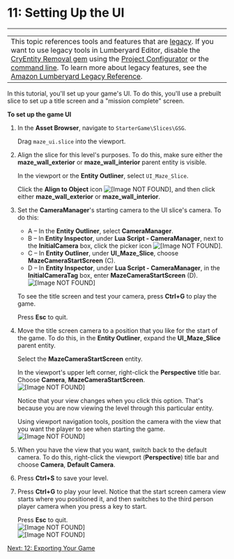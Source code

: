 # 11: Setting Up the UI<a name="ui"></a>


****  

|  | 
| --- |
| This topic references tools and features that are [legacy](http://docs.aws.amazon.com/lumberyard/latest/userguide/ly-glos-chap.html#legacy)\. If you want to use legacy tools in Lumberyard Editor, disable the [CryEntity Removal gem](http://docs.aws.amazon.com/lumberyard/latest/userguide/gems-system-cryentity-removal-gem.html) using the [Project Configurator](http://docs.aws.amazon.com/lumberyard/latest/userguide/configurator-intro.html) or the [command line](http://docs.aws.amazon.com/lumberyard/latest/userguide/lmbr-exe.html)\. To learn more about legacy features, see the [Amazon Lumberyard Legacy Reference](http://docs.aws.amazon.com/lumberyard/latest/legacyreference/)\. | 

In this tutorial, you'll set up your game's UI\. To do this, you'll use a prebuilt slice to set up a title screen and a "mission complete" screen\.

**To set up the game UI**

1. In the **Asset Browser**, navigate to `StarterGame\Slices\GSG`\.

   Drag `maze_ui.slice` into the viewport\.

1. Align the slice for this level's purposes\. To do this, make sure either the **maze\_wall\_exterior** or **maze\_wall\_interior** parent entity is visible\.

   In the viewport or the **Entity Outliner**, select `UI_Maze_Slice`\.

   Click the **Align to Object** icon ![\[Image NOT FOUND\]](http://docs.aws.amazon.com/lumberyard/latest/gettingstartedguide/images/align-to-object.png), and then click either **maze\_wall\_exterior** or **maze\_wall\_interior**\.

1. Set the **CameraManager**'s starting camera to the UI slice's camera\. To do this:
   + A – In the **Entity Outliner**, select **CameraManager**\.
   + B – In **Entity Inspector**, under **Lua Script \- CameraManager**, next to the **InitialCamera** box, click the picker icon ![\[Image NOT FOUND\]](http://docs.aws.amazon.com/lumberyard/latest/gettingstartedguide/images/picker.png)\.
   + C – In **Entity Outliner**, under **UI\_Maze\_Slice**, choose **MazeCameraStartScreen** \(C\)\.
   + D – In **Entity Inspector**, under **Lua Script \- CameraManager**, in the **InitialCameraTag** box, enter **MazeCameraStartScreen** \(D\)\.  
![\[Image NOT FOUND\]](http://docs.aws.amazon.com/lumberyard/latest/gettingstartedguide/images/exporting-maze-camera-start.png)

   To see the title screen and test your camera, press **Ctrl\+G** to play the game\.

   Press **Esc** to quit\.

1. Move the title screen camera to a position that you like for the start of the game\. To do this, in the **Entity Outliner**, expand the **UI\_Maze\_Slice** parent entity\.

   Select the **MazeCameraStartScreen** entity\.

   In the viewport's upper left corner, right\-click the **Perspective** title bar\. Choose **Camera**, **MazeCameraStartScreen**\.  
![\[Image NOT FOUND\]](http://docs.aws.amazon.com/lumberyard/latest/gettingstartedguide/images/exporting-mazecamera.png)

   Notice that your view changes when you click this option\. That's because you are now viewing the level through this particular entity\.

   Using viewport navigation tools, position the camera with the view that you want the player to see when starting the game\.  
![\[Image NOT FOUND\]](http://docs.aws.amazon.com/lumberyard/latest/gettingstartedguide/images/exporting-entity.png)

1. When you have the view that you want, switch back to the default camera\. To do this, right\-click the viewport \(**Perspective**\) title bar and choose **Camera**, **Default Camera**\.

1. Press **Ctrl\+S** to save your level\.

1. Press **Ctrl\+G** to play your level\. Notice that the start screen camera view starts where you positioned it, and then switches to the third person player camera when you press a key to start\.

   Press **Esc** to quit\.  
![\[Image NOT FOUND\]](http://docs.aws.amazon.com/lumberyard/latest/gettingstartedguide/images/ui-runner.png)  
![\[Image NOT FOUND\]](http://docs.aws.amazon.com/lumberyard/latest/gettingstartedguide/images/ui-complete.png)

[Next: 12: Exporting Your Game](exporting.md)